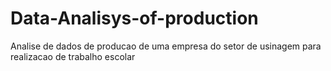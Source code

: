 # Data-Analisys-of-production
Analise de dados de producao de uma empresa do setor de usinagem para realizacao de trabalho escolar
